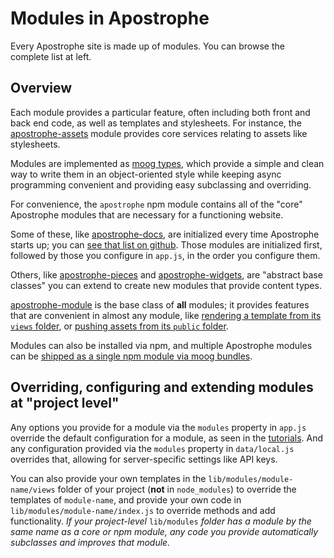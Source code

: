 # Modules in Apostrophe

Every Apostrophe site is made up of modules. You can browse the complete list at left.

## Overview

Each module provides a particular feature, often including both front and back end code, as well as templates and stylesheets. For instance, the [apostrophe-assets](https://github.com/apostrophecms/apostrophe-documentation/tree/e71017392b54a258d8d72811456c862139150a96/_tip-ins/apostrophe-assets/index.html) module provides core services relating to assets like stylesheets.

Modules are implemented as [moog types](https://github.com/apostrophecms/apostrophe-documentation/tree/e71017392b54a258d8d72811456c862139150a96/glossary.html#moog-type), which provide a simple and clean way to write them in an object-oriented style while keeping async programming convenient and providing easy subclassing and overriding.

For convenience, the `apostrophe` npm module contains all of the "core" Apostrophe modules that are necessary for a functioning website.

Some of these, like [apostrophe-docs](https://github.com/apostrophecms/apostrophe-documentation/tree/e71017392b54a258d8d72811456c862139150a96/_tip-ins/apostrophe-docs/index.html), are initialized every time Apostrophe starts up; you can [see that list on github](https://github.com/punkave/apostrophe/blob/master/defaults.js). Those modules are initialized first, followed by those you configure in `app.js`, in the order you configure them.

Others, like [apostrophe-pieces](https://github.com/apostrophecms/apostrophe-documentation/tree/e71017392b54a258d8d72811456c862139150a96/_tip-ins/apostrophe-pieces/index.html) and [apostrophe-widgets](https://github.com/apostrophecms/apostrophe-documentation/tree/e71017392b54a258d8d72811456c862139150a96/_tip-ins/apostrophe-widgets/index.html), are "abstract base classes" you can extend to create new modules that provide content types.

[apostrophe-module](https://github.com/apostrophecms/apostrophe-documentation/tree/e71017392b54a258d8d72811456c862139150a96/_tip-ins/apostrophe-module/index.html) is the base class of **all** modules; it provides features that are convenient in almost any module, like [rendering a template from its `views` folder](https://github.com/apostrophecms/apostrophe-documentation/tree/e71017392b54a258d8d72811456c862139150a96/_tip-ins/apostrophe-module/index.html#render), or [pushing assets from its `public` folder](https://github.com/apostrophecms/apostrophe-documentation/tree/e71017392b54a258d8d72811456c862139150a96/_tip-ins/apostrophe-module/index.html#push-asset).

Modules can also be installed via npm, and multiple Apostrophe modules can be [shipped as a single npm module via moog bundles](https://github.com/apostrophecms/apostrophe-documentation/tree/e71017392b54a258d8d72811456c862139150a96/more-modules.html).

## Overriding, configuring and extending modules at "project level"

Any options you provide for a module via the `modules` property in `app.js` override the default configuration for a module, as seen in the [tutorials](https://github.com/apostrophecms/apostrophe-documentation/tree/e71017392b54a258d8d72811456c862139150a96/tutorials/index.html). And any configuration provided via the `modules` property in `data/local.js` overrides that, allowing for server-specific settings like API keys.

You can also provide your own templates in the `lib/modules/module-name/views` folder of your project \(**not** in `node_modules`\) to override the templates of `module-name`, and provide your own code in `lib/modules/module-name/index.js` to override methods and add functionality. _If your project-level_ `lib/modules` _folder has a module by the same name as a core or npm module, any code you provide automatically subclasses and improves that module._

